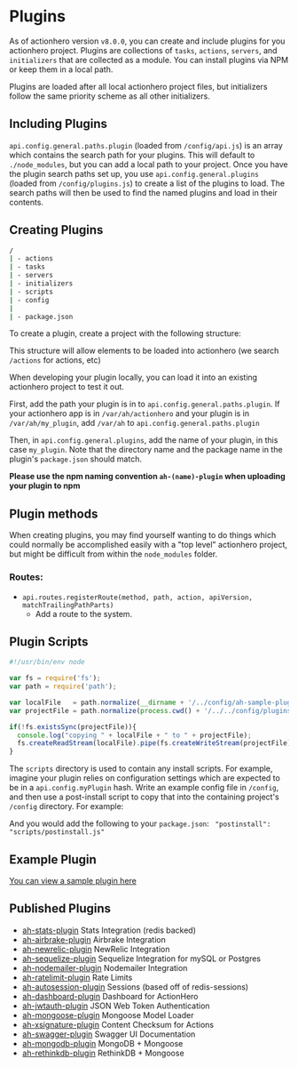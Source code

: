 # Plugins

As of actionhero version `v8.0.0`, you can create and include plugins for you actionhero project.  Plugins are collections of `tasks`, `actions`, `servers`, and `initializers` that are collected as a module.  You can install plugins via NPM or keep them in a local path.

Plugins are loaded after all local actionhero project files, but initializers follow the same priority scheme as all other initializers.

## Including Plugins

`api.config.general.paths.plugin` (loaded from `/config/api.js`) is an array which contains the search path for your plugins.  This will default to `./node_modules`, but you can add a local path to your project.  Once you have the plugin search paths set up, you use `api.config.general.plugins` (loaded from `/config/plugins.js`) to create a list of the plugins to load.  The search paths will then be used to find the named plugins and load in their contents.

## Creating Plugins

```bash
/
| - actions
| - tasks
| - servers
| - initializers
| - scripts
| - config
|
| - package.json
```

To create a plugin, create a project with the following structure:

This structure will allow elements to be loaded into actionhero (we search `/actions` for actions, etc)

When developing your plugin locally, you can load it into an existing actionhero project to test it out.

First, add the path your plugin is in to `api.config.general.paths.plugin`.  If your actionhero app is in `/var/ah/actionhero` and your plugin is in `/var/ah/my_plugin`, add `/var/ah` to `api.config.general.paths.plugin`

Then, in `api.config.general.plugins`, add the name of your plugin, in this case `my_plugin`.  Note that the directory name and the package name in the plugin's `package.json` should match.

**Please use the npm naming convention `ah-(name)-plugin` when uploading your plugin to npm**

## Plugin methods

When creating plugins, you may find yourself wanting to do things which could normally be accomplished easily with a "top level" actionhero project, but might be difficult from within the `node_modules` folder.

### Routes:

- `api.routes.registerRoute(method, path, action, apiVersion, matchTrailingPathParts)`
  - Add a route to the system.  

## Plugin Scripts

```javascript
#!/usr/bin/env node

var fs = require('fs');
var path = require('path');

var localFile   = path.normalize(__dirname + '/../config/ah-sample-plugin.js');
var projectFile = path.normalize(process.cwd() + '/../../config/plugins/ah-sample-plugin.js');

if(!fs.existsSync(projectFile)){
  console.log("copying " + localFile + " to " + projectFile);
  fs.createReadStream(localFile).pipe(fs.createWriteStream(projectFile));
}
```

The `scripts` directory is used to contain any install scripts.  For example, imagine your plugin relies on configuration settings which are expected to be in a `api.config.myPlugin` hash.  Write an example config file in `/config`, and then use a post-install script to copy that into the containing project's `/config` directory.  For example:

And you would add the following to your `package.json`: ` "postinstall": "scripts/postinstall.js"`

## Example Plugin

[You can view a sample plugin here](https://github.com/evantahler/ah-sample-plugin)

## Published Plugins

- [ah-stats-plugin](https://github.com/evantahler/ah-stats-plugin) Stats Integration (redis backed)
- [ah-airbrake-plugin](https://github.com/evantahler/ah-airbrake-plugin) Airbrake Integration
- [ah-newrelic-plugin](https://github.com/evantahler/ah-newrelic-plugin) NewRelic Integration
- [ah-sequelize-plugin](https://github.com/evantahler/ah-sequelize-plugin) Sequelize Integration for mySQL or Postgres
- [ah-nodemailer-plugin](https://github.com/panjiesw/ah-nodemailer-plugin) Nodemailer Integration
- [ah-ratelimit-plugin](https://github.com/innerdvations/ah-ratelimit-plugin) Rate Limits
- [ah-autosession-plugin](https://github.com/innerdvations/ah-autosession-plugin) Sessions (based off of redis-sessions)
- [ah-dashboard-plugin](https://github.com/S3bb1/ah-dashboard-plugin) Dashboard for ActionHero
- [ah-jwtauth-plugin](https://github.com/lookaflyingdonkey/ah-jwtauth-plugin) JSON Web Token Authentication
- [ah-mongoose-plugin](https://github.com/lookaflyingdonkey/ah-mongoose-plugin) Mongoose Model Loader
- [ah-xsignature-plugin](https://github.com/lookaflyingdonkey/ah-xsignature-plugin) Content Checksum for Actions
- [ah-swagger-plugin](https://github.com/supamii/ah-swagger-plugin) Swagger UI Documentation
- [ah-mongodb-plugin](https://github.com/eduardogch/ah-mongodb-plugin) MongoDB + Mongoose
- [ah-rethinkdb-plugin](https://github.com/eduardogch/ah-rethinkdb-plugin) RethinkDB + Mongoose
